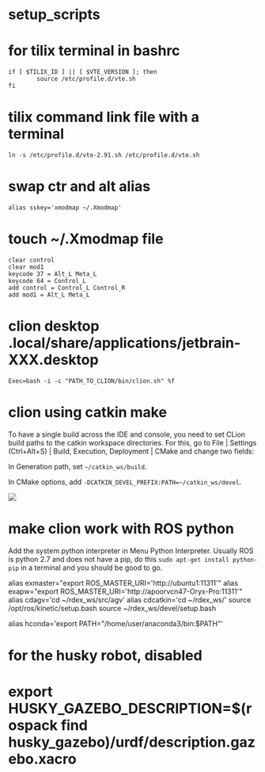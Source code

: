 # setup_scripts

# for tilix terminal in bashrc
```
if [ $TILIX_ID ] || [ $VTE_VERSION ]; then
        source /etc/profile.d/vte.sh
fi
```
# tilix command link file with a terminal
`ln -s /etc/profile.d/vte-2.91.sh /etc/profile.d/vte.sh`

# swap ctr and alt alias
`alias sskey='xmodmap ~/.Xmodmap'`

# touch ~/.Xmodmap file 
```
clear control
clear mod1
keycode 37 = Alt_L Meta_L
keycode 64 = Control_L
add control = Control_L Control_R
add mod1 = Alt_L Meta_L
```

# clion desktop .local/share/applications/jetbrain-XXX.desktop
`Exec=bash -i -c "PATH_TO_CLION/bin/clion.sh" %f`

# clion using catkin make
To have a single build across the IDE and console, you need to set CLion build paths to the catkin workspace directories. For this, go to File | Settings (Ctrl+Alt+S) | Build, Execution, Deployment | CMake and change two fields:

In Generation path, set `~/catkin_ws/build`.

In CMake options, add `-DCATKIN_DEVEL_PREFIX:PATH=~/catkin_ws/devel`.

![](https://www.jetbrains.com/help/img/idea/2019.1/cl_ros_cmake_settings.png)

# make clion work with ROS python
Add the system python interpreter in Menu Python Interpreter.
Usually ROS is python 2.7 and does not have a pip, do this
`sudo apt-get install python-pip` in a terminal and you should be good to go.


alias exmaster="export ROS_MASTER_URI='http://ubuntu1:11311'"
alias exapw="export ROS_MASTER_URI='http://apoorvcn47-Oryx-Pro:11311'"
alias cdagv='cd ~/rdex_ws/src/agv'
alias cdcatkin='cd ~/rdex_ws/'
source /opt/ros/kinetic/setup.bash
source ~/rdex_ws/devel/setup.bash

alias hconda='export PATH="/home/user/anaconda3/bin:$PATH"'
# for the husky robot, disabled
# export HUSKY_GAZEBO_DESCRIPTION=$(rospack find husky_gazebo)/urdf/description.gazebo.xacro

